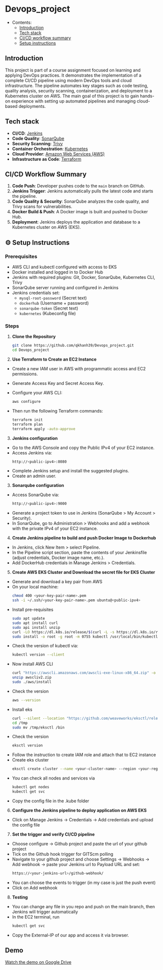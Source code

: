 # Devops_project

* Contents:
    * [Introduction](#introduction)
    * [Tech stack](#techstack)
    * [CI/CD workflow summary](#workflow)
    * [Setup instructions](#setup)


## Introduction
This project is part of a course assignment focused on learning and applying DevOps practices. It demonstrates the implementation of a complete CI/CD pipeline using modern DevOps tools and cloud infrastructure.
The pipeline automates key stages such as code testing, quality analysis, security scanning, containerization, and deployment to a Kubernetes cluster on AWS. The main goal of this project is to gain hands-on experience with setting up automated pipelines and managing cloud-based deployments.

## Tech stack
- **CI/CD**: [Jenkins](https://www.jenkins.io/)
- **Code Quality**: [SonarQube](https://www.sonarqube.org/)
- **Security Scanning**: [Trivy](https://github.com/aquasecurity/trivy)
- **Container Orchestration**: [Kubernetes](https://kubernetes.io/)
- **Cloud Provider**: [Amazon Web Services (AWS)](https://aws.amazon.com/)
- **Infrastructure as Code**: [Terraform](https://developer.hashicorp.com/terraform)

## CI/CD Workflow Summary
1. **Code Push**: Developer pushes code to the `main` branch on GitHub.
2. **Jenkins Trigger**: Jenkins automatically pulls the latest code and starts the pipeline.
3. **Code Quality & Security**: SonarQube analyzes the code quality, and Trivy scans for vulnerabilities.
4. **Docker Build & Push**: A Docker image is built and pushed to Docker Hub.
5. **Deployment**: Jenkins deploys the application and database to a Kubernetes cluster on AWS (EKS).

## ⚙️ Setup Instructions

### Prerequisites
- AWS CLI and kubectl configured with access to EKS
- Docker installed and logged in to Docker Hub
- Jenkins with required plugins: Git, Docker, SonarQube, Kubernetes CLI, Trivy
- SonarQube server running and configured in Jenkins
- Jenkins credentials set:
  - `mysql-root-password` (Secret text)
  - `dockerhub` (Username + password)
  - `sonarqube-token` (Secret text)
  - `kubernetes` (Kubeconfig file)

### Steps

1. **Clone the Repository**  
   ```bash
   git clone https://github.com/qkhanh39/Devops_project.git
   cd Devops_project

2. **Use Terraform to Create an EC2 Instance**

- Create a new IAM user in AWS with programmatic access and EC2 permissions.
- Generate Access Key and Secret Access Key.
- Configure your AWS CLI:
  
  ```bash
  aws configure
- Then run the following Terraform commands:
    ```bash
    terraform init
    terraform plan
    terraform apply -auto-approve

3. **Jenkins configuration**
- Go to the AWS Console and copy the Public IPv4 of your EC2 instance.
- Access Jenkins via:
    ```bash
    http://<public-ipv4>:8080
- Complete Jenkins setup and install the suggested plugins.
- Create an admin user.

3. **Sonarqube configuration**
- Access SonarQube via:
    ```bash
    http://<public-ipv4>:9000
- Generate a project token to use in Jenkins (SonarQube > My Account > Security).
- In SonarQube, go to Administration > Webhooks and add a webhook with the private IPv4 of your EC2 instance.

4. **Create Jenkins pipeline to build and push Docker Image to Dockerhub**
- In Jenkins, click New Item > select Pipeline.
- In the Pipeline script section, paste the contents of your Jenkinsfile (adjust credentials, Docker image name, etc.).
- Add DockerHub credentials in Manage Jenkins > Credentials.
5. **Create AWS EKS Cluster and Download the secret file for EKS Cluster**
- Generate and download a key pair from AWS
- On your local machine:    
    ```bash
    chmod 400 <your-key-pair-name>.pem
    ssh -i ~/.ssh/<your-key-pair-name>.pem ubuntu@<public-ipv4>
- Install pre-requisites
    ```bash
    sudo apt update
    sudo apt install curl
    sudo api install unzip
    curl -LO https://dl.k8s.io/release/$(curl -L -s https://dl.k8s.io/release/stable.txt)/bin/linux/amd64/kubectl
    sudo install -o root -g root -m 0755 kubectl /usr/local/bin/kubectl
- Check the version of kubectl via:
    ```bash
    kubectl version --client
- Now install AWS CLI
    ```bash
    curl "https://awscli.amazonaws.com/awscli-exe-linux-x86_64.zip" -o "awscliv2.zip"
    unzip awscliv2.zip
    sudo ./aws/install
- Check the version
    ```bash
    aws --version
- Install eks
    ```bash
    curl --silent --location "https://github.com/weaveworks/eksctl/releases/latest/download/eksctl_$(uname -s)_amd64.tar.gz" | tar xz -C /tmp
    cd /tmp
    sudo mv /tmp/eksctl /bin
- Check the version
    ```bash 
    eksctl version
- Follow the instruction to create IAM role and attach that to EC2 instance
- Create eks cluster
    ```bash
    eksctl create cluster --name <your-cluster-name> --region <your-region> --note-type <your-node-type> --managed --nodes <number-of-your-nodes>
- You can check all nodes and services via
    ```bash
    kubectl get nodes
    kubectl get svc
- Copy the config file in the .kube folder

6. **Configure the Jenkins pipeline to deploy application on AWS EKS**
- Click on Manage Jenkins -> Credentials -> Add credentials and upload the config file
7. **Set the trigger and verify CI/CD pipeline**
- Choose configure -> Github project and paste the url of your github project
- Tick on the Github hook trigger for GITScm polling
- Navigate to your github project and choose Settings -> Webhooks -> Add webhook -> paste your Jenkins url to Payload URL and set:
    ```bash
    https://<your-jenkins-url>/github-webhook/
- You can choose the events to trigger (in my case is just the push event)
- Click on Add webhook
8. **Testing**
- You can change any file in you repo and push on the main branch, then Jenkins will trigger automatically
- In the EC2 terminal, run
    ```bash 
    kubectl get svc
- Copy the External-IP of our app and access it via browser.
## Demo
[Watch the demo on Google Drive](https://drive.google.com/file/d/1B2w5OM01WinL2lyND0XpwCbVKRKN4w0u/view?usp=sharing)
